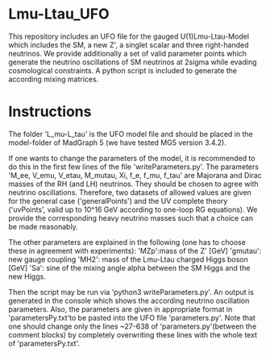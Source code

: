# Lmu-Ltau_UFO

This repository includes an UFO file for the gauged U(1)Lmu-Ltau-Model which includes the SM, a new Z', a singlet scalar and three right-handed neutrinos. We provide additionally a set of valid parameter points which generate the neutrino oscillations of SM neutrinos at 2sigma while evading cosmological constraints. A python script is included to generate the according mixing matrices.

# Instructions

The folder 'L_mu-L_tau' is the UFO model file and should be placed in the model-folder of MadGraph 5 (we have tested MG5 version 3.4.2).

If one wants to change the parameters of the model, it is recommended to do this in the first few lines of the file 'writeParameters.py'. The parameters 'M_ee, V_emu, V_etau, M_mutau, Xi, f_e, f_mu, f_tau' are Majorana and Dirac masses of the RH (and LH) neutrinos. They should be chosen to agree with neutrino oscillations. Therefore, two datasets of allowed values are given for the general case ('generalPoints') and the UV complete theory ('uvPoints', valid up to 10^16 GeV according to one-loop RG equations). We provide the corresponding heavy neutrino masses such that a choice can be made reasonably.

The other parameters are explained in the following (one has to choose these in agreement with experiments): 
	'MZp':mass of the Z' [GeV]
	'gmutau': new gauge coupling
	'MH2': mass of the Lmu-Ltau charged Higgs boson [GeV]
	'Sa': sine of the mixing angle alpha between the SM Higgs and the new Higgs.

Then the script may be run via 'python3 writeParameters.py'. An output is generated in the console which shows the according neutrino oscillation parameters. Also, the parameters are given in appropriate format in 'parametersPy.txt'to be pasted into the UFO file 'parameters.py'. Note that one should change only the lines ~27-638 of 'parameters.py'(between the comment blocks) by completely overwriting these lines with the whole text of 'parametersPy.txt'.

